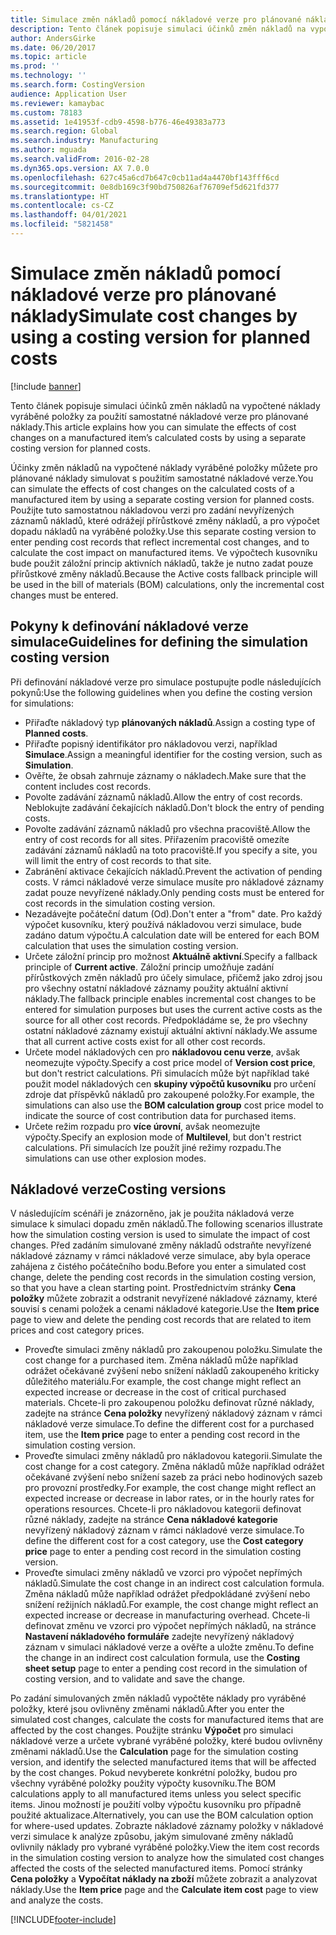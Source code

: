 ```yaml
---
title: Simulace změn nákladů pomocí nákladové verze pro plánované náklady
description: Tento článek popisuje simulaci účinků změn nákladů na vypočtené náklady vyráběné položky za použití samostatné nákladové verze pro plánované náklady.
author: AndersGirke
ms.date: 06/20/2017
ms.topic: article
ms.prod: ''
ms.technology: ''
ms.search.form: CostingVersion
audience: Application User
ms.reviewer: kamaybac
ms.custom: 78183
ms.assetid: 1e41953f-cdb9-4598-b776-46e49383a773
ms.search.region: Global
ms.search.industry: Manufacturing
ms.author: mguada
ms.search.validFrom: 2016-02-28
ms.dyn365.ops.version: AX 7.0.0
ms.openlocfilehash: 627c45a6cd7b647c0cb11ad4a4470bf143fff6cd
ms.sourcegitcommit: 0e8db169c3f90bd750826af76709ef5d621fd377
ms.translationtype: HT
ms.contentlocale: cs-CZ
ms.lasthandoff: 04/01/2021
ms.locfileid: "5821458"
---
```

# <a name="simulate-cost-changes-by-using-a-costing-version-for-planned-costs"></a><span data-ttu-id="63aaa-103">Simulace změn nákladů pomocí nákladové verze pro plánované náklady</span><span class="sxs-lookup"><span data-stu-id="63aaa-103">Simulate cost changes by using a costing version for planned costs</span></span>

[!include [banner](../includes/banner.md)]

<span data-ttu-id="63aaa-104">Tento článek popisuje simulaci účinků změn nákladů na vypočtené náklady vyráběné položky za použití samostatné nákladové verze pro plánované náklady.</span><span class="sxs-lookup"><span data-stu-id="63aaa-104">This article explains how you can simulate the effects of cost changes on a manufactured item’s calculated costs by using a separate costing version for planned costs.</span></span>

<span data-ttu-id="63aaa-105">Účinky změn nákladů na vypočtené náklady vyráběné položky můžete pro plánované náklady simulovat s použitím samostatné nákladové verze.</span><span class="sxs-lookup"><span data-stu-id="63aaa-105">You can simulate the effects of cost changes on the calculated costs of a manufactured item by using a separate costing version for planned costs.</span></span> <span data-ttu-id="63aaa-106">Použijte tuto samostatnou nákladovou verzi pro zadání nevyřízených záznamů nákladů, které odrážejí přírůstkové změny nákladů, a pro výpočet dopadu nákladů na vyráběné položky.</span><span class="sxs-lookup"><span data-stu-id="63aaa-106">Use this separate costing version to enter pending cost records that reflect incremental cost changes, and to calculate the cost impact on manufactured items.</span></span> <span data-ttu-id="63aaa-107">Ve výpočtech kusovníku bude použit záložní princip aktivních nákladů, takže je nutno zadat pouze přírůstkové změny nákladů.</span><span class="sxs-lookup"><span data-stu-id="63aaa-107">Because the Active costs fallback principle will be used in the bill of materials (BOM) calculations, only the incremental cost changes must be entered.</span></span>

## <a name="guidelines-for-defining-the-simulation-costing-version"></a><span data-ttu-id="63aaa-108">Pokyny k definování nákladové verze simulace</span><span class="sxs-lookup"><span data-stu-id="63aaa-108">Guidelines for defining the simulation costing version</span></span>
<span data-ttu-id="63aaa-109">Při definování nákladové verze pro simulace postupujte podle následujících pokynů:</span><span class="sxs-lookup"><span data-stu-id="63aaa-109">Use the following guidelines when you define the costing version for simulations:</span></span>

-   <span data-ttu-id="63aaa-110">Přiřaďte nákladový typ **plánovaných nákladů**.</span><span class="sxs-lookup"><span data-stu-id="63aaa-110">Assign a costing type of **Planned costs**.</span></span>
-   <span data-ttu-id="63aaa-111">Přiřaďte popisný identifikátor pro nákladovou verzi, například **Simulace**.</span><span class="sxs-lookup"><span data-stu-id="63aaa-111">Assign a meaningful identifier for the costing version, such as **Simulation**.</span></span>
-   <span data-ttu-id="63aaa-112">Ověřte, že obsah zahrnuje záznamy o nákladech.</span><span class="sxs-lookup"><span data-stu-id="63aaa-112">Make sure that the content includes cost records.</span></span>
-   <span data-ttu-id="63aaa-113">Povolte zadávání záznamů nákladů.</span><span class="sxs-lookup"><span data-stu-id="63aaa-113">Allow the entry of cost records.</span></span> <span data-ttu-id="63aaa-114">Neblokujte zadávání čekajících nákladů.</span><span class="sxs-lookup"><span data-stu-id="63aaa-114">Don't block the entry of pending costs.</span></span>
-   <span data-ttu-id="63aaa-115">Povolte zadávání záznamů nákladů pro všechna pracoviště.</span><span class="sxs-lookup"><span data-stu-id="63aaa-115">Allow the entry of cost records for all sites.</span></span> <span data-ttu-id="63aaa-116">Přiřazením pracoviště omezíte zadávání záznamů nákladů na toto pracoviště.</span><span class="sxs-lookup"><span data-stu-id="63aaa-116">If you specify a site, you will limit the entry of cost records to that site.</span></span>
-   <span data-ttu-id="63aaa-117">Zabránění aktivace čekajících nákladů.</span><span class="sxs-lookup"><span data-stu-id="63aaa-117">Prevent the activation of pending costs.</span></span> <span data-ttu-id="63aaa-118">V rámci nákladové verze simulace musíte pro nákladové záznamy zadat pouze nevyřízené náklady.</span><span class="sxs-lookup"><span data-stu-id="63aaa-118">Only pending costs must be entered for cost records in the simulation costing version.</span></span>
-   <span data-ttu-id="63aaa-119">Nezadávejte počáteční datum (Od).</span><span class="sxs-lookup"><span data-stu-id="63aaa-119">Don't enter a "from" date.</span></span> <span data-ttu-id="63aaa-120">Pro každý výpočet kusovníku, který používá nákladovou verzi simulace, bude zadáno datum výpočtu.</span><span class="sxs-lookup"><span data-stu-id="63aaa-120">A calculation date will be entered for each BOM calculation that uses the simulation costing version.</span></span>
-   <span data-ttu-id="63aaa-121">Určete záložní princip pro možnost **Aktuálně aktivní**.</span><span class="sxs-lookup"><span data-stu-id="63aaa-121">Specify a fallback principle of **Current active**.</span></span> <span data-ttu-id="63aaa-122">Záložní princip umožňuje zadání přírůstkových změn nákladů pro účely simulace, přičemž jako zdroj jsou pro všechny ostatní nákladové záznamy použity aktuální aktivní náklady.</span><span class="sxs-lookup"><span data-stu-id="63aaa-122">The fallback principle enables incremental cost changes to be entered for simulation purposes but uses the current active costs as the source for all other cost records.</span></span> <span data-ttu-id="63aaa-123">Předpokládáme se, že pro všechny ostatní nákladové záznamy existují aktuální aktivní náklady.</span><span class="sxs-lookup"><span data-stu-id="63aaa-123">We assume that all current active costs exist for all other cost records.</span></span>
-   <span data-ttu-id="63aaa-124">Určete model nákladových cen pro **nákladovou cenu verze**, avšak neomezujte výpočty.</span><span class="sxs-lookup"><span data-stu-id="63aaa-124">Specify a cost price model of **Version cost price**, but don't restrict calculations.</span></span> <span data-ttu-id="63aaa-125">Při simulacích může být například také použit model nákladových cen **skupiny výpočtů kusovníku** pro určení zdroje dat příspěvků nákladů pro zakoupené položky.</span><span class="sxs-lookup"><span data-stu-id="63aaa-125">For example, the simulations can also use the **BOM calculation group** cost price model to indicate the source of cost contribution data for purchased items.</span></span>
-   <span data-ttu-id="63aaa-126">Určete režim rozpadu pro **více úrovní**, avšak neomezujte výpočty.</span><span class="sxs-lookup"><span data-stu-id="63aaa-126">Specify an explosion mode of **Multilevel**, but don't restrict calculations.</span></span> <span data-ttu-id="63aaa-127">Při simulacích lze použít jiné režimy rozpadu.</span><span class="sxs-lookup"><span data-stu-id="63aaa-127">The simulations can use other explosion modes.</span></span>

## <a name="costing-versions"></a><span data-ttu-id="63aaa-128">Nákladové verze</span><span class="sxs-lookup"><span data-stu-id="63aaa-128">Costing versions</span></span>
<span data-ttu-id="63aaa-129">V následujícím scénáři je znázorněno, jak je použita nákladová verze simulace k simulaci dopadu změn nákladů.</span><span class="sxs-lookup"><span data-stu-id="63aaa-129">The following scenarios illustrate how the simulation costing version is used to simulate the impact of cost changes.</span></span> <span data-ttu-id="63aaa-130">Před zadáním simulované změny nákladů odstraňte nevyřízené nákladové záznamy v rámci nákladové verze simulace, aby byla operace zahájena z čistého počátečního bodu.</span><span class="sxs-lookup"><span data-stu-id="63aaa-130">Before you enter a simulated cost change, delete the pending cost records in the simulation costing version, so that you have a clean starting point.</span></span> <span data-ttu-id="63aaa-131">Prostřednictvím stránky **Cena položky** můžete zobrazit a odstranit nevyřízené nákladové záznamy, které souvisí s cenami položek a cenami nákladové kategorie.</span><span class="sxs-lookup"><span data-stu-id="63aaa-131">Use the **Item price** page to view and delete the pending cost records that are related to item prices and cost category prices.</span></span>

-   <span data-ttu-id="63aaa-132">Proveďte simulaci změny nákladů pro zakoupenou položku.</span><span class="sxs-lookup"><span data-stu-id="63aaa-132">Simulate the cost change for a purchased item.</span></span> <span data-ttu-id="63aaa-133">Změna nákladů může například odrážet očekávané zvýšení nebo snížení nákladů zakoupeného kriticky důležitého materiálu.</span><span class="sxs-lookup"><span data-stu-id="63aaa-133">For example, the cost change might reflect an expected increase or decrease in the cost of critical purchased materials.</span></span> <span data-ttu-id="63aaa-134">Chcete-li pro zakoupenou položku definovat různé náklady, zadejte na stránce **Cena položky** nevyřízený nákladový záznam v rámci nákladové verze simulace.</span><span class="sxs-lookup"><span data-stu-id="63aaa-134">To define the different cost for a purchased item, use the **Item price** page to enter a pending cost record in the simulation costing version.</span></span>
-   <span data-ttu-id="63aaa-135">Proveďte simulaci změny nákladů pro nákladovou kategorii.</span><span class="sxs-lookup"><span data-stu-id="63aaa-135">Simulate the cost change for a cost category.</span></span> <span data-ttu-id="63aaa-136">Změna nákladů může například odrážet očekávané zvýšení nebo snížení sazeb za práci nebo hodinových sazeb pro provozní prostředky.</span><span class="sxs-lookup"><span data-stu-id="63aaa-136">For example, the cost change might reflect an expected increase or decrease in labor rates, or in the hourly rates for operations resources.</span></span> <span data-ttu-id="63aaa-137">Chcete-li pro nákladovou kategorii definovat různé náklady, zadejte na stránce **Cena nákladové kategorie** nevyřízený nákladový záznam v rámci nákladové verze simulace.</span><span class="sxs-lookup"><span data-stu-id="63aaa-137">To define the different cost for a cost category, use the **Cost category price** page to enter a pending cost record in the simulation costing version.</span></span>
-   <span data-ttu-id="63aaa-138">Proveďte simulaci změny nákladů ve vzorci pro výpočet nepřímých nákladů.</span><span class="sxs-lookup"><span data-stu-id="63aaa-138">Simulate the cost change in an indirect cost calculation formula.</span></span> <span data-ttu-id="63aaa-139">Změna nákladů může například odrážet předpokládané zvýšení nebo snížení režijních nákladů.</span><span class="sxs-lookup"><span data-stu-id="63aaa-139">For example, the cost change might reflect an expected increase or decrease in manufacturing overhead.</span></span> <span data-ttu-id="63aaa-140">Chcete-li definovat změnu ve vzorci pro výpočet nepřímých nákladů, na stránce **Nastavení nákladového formuláře** zadejte nevyřízený nákladový záznam v simulaci nákladové verze a ověřte a uložte změnu.</span><span class="sxs-lookup"><span data-stu-id="63aaa-140">To define the change in an indirect cost calculation formula, use the **Costing sheet setup** page to enter a pending cost record in the simulation of costing version, and to validate and save the change.</span></span>

<span data-ttu-id="63aaa-141">Po zadání simulovaných změn nákladů vypočtěte náklady pro vyráběné položky, které jsou ovlivněny změnami nákladů.</span><span class="sxs-lookup"><span data-stu-id="63aaa-141">After you enter the simulated cost changes, calculate the costs for manufactured items that are affected by the cost changes.</span></span> <span data-ttu-id="63aaa-142">Použijte stránku **Výpočet** pro simulaci nákladové verze a určete vybrané vyráběné položky, které budou ovlivněny změnami nákladů.</span><span class="sxs-lookup"><span data-stu-id="63aaa-142">Use the **Calculation** page for the simulation costing version, and identify the selected manufactured items that will be affected by the cost changes.</span></span> <span data-ttu-id="63aaa-143">Pokud nevyberete konkrétní položky, budou pro všechny vyráběné položky použity výpočty kusovníku.</span><span class="sxs-lookup"><span data-stu-id="63aaa-143">The BOM calculations apply to all manufactured items unless you select specific items.</span></span> <span data-ttu-id="63aaa-144">Jinou možností je použití volby výpočtu kusovníku pro případně použité aktualizace.</span><span class="sxs-lookup"><span data-stu-id="63aaa-144">Alternatively, you can use the BOM calculation option for where-used updates.</span></span> <span data-ttu-id="63aaa-145">Zobrazte nákladové záznamy položky v nákladové verzi simulace k analýze způsobu, jakým simulované změny nákladů ovlivnily náklady pro vybrané vyráběné položky.</span><span class="sxs-lookup"><span data-stu-id="63aaa-145">View the item cost records in the simulation costing version to analyze how the simulated cost changes affected the costs of the selected manufactured items.</span></span> <span data-ttu-id="63aaa-146">Pomocí stránky **Cena položky** a **Vypočítat náklady na zboží** můžete zobrazit a analyzovat náklady.</span><span class="sxs-lookup"><span data-stu-id="63aaa-146">Use the **Item price** page and the **Calculate item cost** page to view and analyze the costs.</span></span>





[!INCLUDE[footer-include](../../includes/footer-banner.md)]